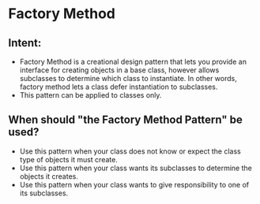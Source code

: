 # Factory Method

## Intent:
- Factory Method is a creational design pattern that lets you provide an interface for creating objects in a base class, however allows subclasses to determine which class to instantiate. In other words, factory method lets a class defer instantiation to subclasses.
- This pattern can be applied to classes only.

## When should "the Factory Method Pattern" be used?
- Use this pattern when your class does not know or expect the class type of objects it must create.
- Use this pattern when your class wants its subclasses to determine the objects it creates.
- Use this pattern when your class wants to give responsibility to one of its subclasses.



